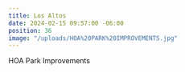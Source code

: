 ```yaml
---
title: Los Altos
date: 2024-02-15 09:57:00 -06:00
position: 36
image: "/uploads/HOA%20PARK%20IMPROVEMENTS.jpg"
---
```


HOA Park Improvements